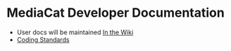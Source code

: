 # MediaCat Developer Documentation

* User docs will be maintained [In the Wiki](https://github.com/UTMediaCAT/mediacat-docs/wiki)
* [Coding Standards](https://github.com/UTMediaCAT/mediacat-docs/blob/master/coding_standards.md)
